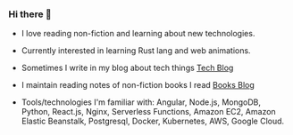 ### Hi there 👋

- I love reading non-fiction and learning about new technologies.

- Currently interested in learning Rust lang and web animations.

- Sometimes I write in my blog about tech things [Tech Blog](https://alamgirqazi.github.io/tech-blog/)

- I maintain reading notes of non-fiction books I read [Books Blog](https://alamgirqazi.github.io/blog/)

- Tools/technologies I'm familiar with: Angular, Node.js, MongoDB, Python, React.js, Nginx, Serverless Functions, Amazon EC2, Amazon Elastic Beanstalk, Postgresql, Docker, Kubernetes, AWS, Google Cloud.
